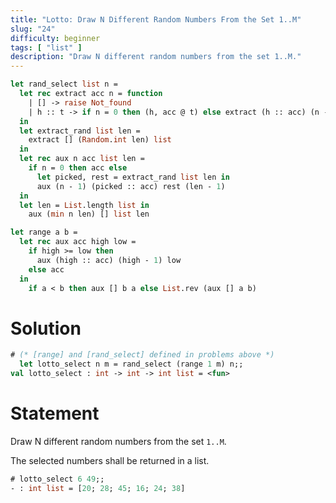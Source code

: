 ```yaml
---
title: "Lotto: Draw N Different Random Numbers From the Set 1..M"
slug: "24"
difficulty: beginner
tags: [ "list" ]
description: "Draw N different random numbers from the set 1..M."
---
```


```ocaml
let rand_select list n =
  let rec extract acc n = function
    | [] -> raise Not_found
    | h :: t -> if n = 0 then (h, acc @ t) else extract (h :: acc) (n - 1) t
  in
  let extract_rand list len =
    extract [] (Random.int len) list
  in
  let rec aux n acc list len =
    if n = 0 then acc else
      let picked, rest = extract_rand list len in
      aux (n - 1) (picked :: acc) rest (len - 1)
  in
  let len = List.length list in
    aux (min n len) [] list len
```

```ocaml
let range a b =
  let rec aux acc high low =
    if high >= low then
      aux (high :: acc) (high - 1) low
    else acc
  in
    if a < b then aux [] b a else List.rev (aux [] a b)
```

# Solution

```ocaml
# (* [range] and [rand_select] defined in problems above *)
  let lotto_select n m = rand_select (range 1 m) n;;
val lotto_select : int -> int -> int list = <fun>
```

# Statement

Draw N different random numbers from the set `1..M`.

The selected numbers shall be returned in a list.

```ocaml
# lotto_select 6 49;;
- : int list = [20; 28; 45; 16; 24; 38]
```
